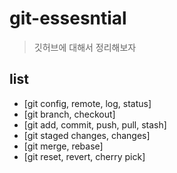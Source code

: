 # git-essesntial

> 깃허브에 대해서 정리해보자

## list
- [git config, remote, log, status]
- [git branch, checkout]
- [git add, commit, push, pull, stash]
- [git staged changes, changes]
- [git merge, rebase]
- [git reset, revert, cherry pick]
